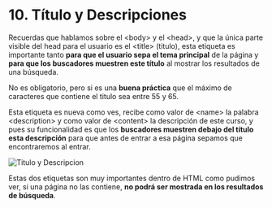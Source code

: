# 10. Título y Descripciones

Recuerdas que hablamos sobre el <span class="code">&lt;body></span> y el <span class="code">&lt;head></span>, y que la única parte visible del head para el usuario es el <span class="code">&lt;title></span> (<span class="emphasis">titulo</span>), esta etiqueta es importante tanto **para que el usuario sepa el tema principal** de la página y **para que los buscadores muestren este título** al mostrar los resultados de una búsqueda.

No es obligatorio, pero si es una **buena práctica** que el máximo de caracteres que contiene el titulo sea entre <span class="emphasis">55</span> y <span class="emphasis">65</span>.

Esta etiqueta es nueva como ves, recibe como valor de <span class="code">&lt;name></span> la palabra <span class="code">&lt;description></span> y como valor de <span class="code">&lt;content></span> la <span class="emphasis">descripción de este curso</span>, y pues su funcionalidad es que los **buscadores muestren debajo del título esta descripción** para que antes de entrar a esa página sepamos que encontraremos al entrar.

<img loading="lazy" src="https://i.postimg.cc/DfdqY067/titulo-y-descripcion.png" alt="Titulo y Descripcion" title="Titulo y Descripcion del sitio jonmircha.com">

Estas dos etiquetas son muy importantes dentro de HTML como pudimos ver, si una página no las contiene, **no podrá ser mostrada en los resultados de búsqueda**.
